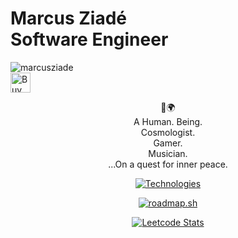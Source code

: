 # Marcus Ziadé<br>Software Engineer

<p align="left"> 
    <img src="https://komarev.com/ghpvc/?username=marcusziade&label=Profile%20views&color=0e75b6&style=flat" alt="marcusziade" /> <br>
    <a href='https://ko-fi.com/A0A6EOA7C' target='_blank'><img height='32' style='border:0px;height:32px;' src='https://cdn.ko-fi.com/cdn/kofi2.png?v=3' border='0' alt='Buy Me a Coffee at ko-fi.com' /></a>
</p>
<div style="text-align:center;">
    <p align="center">
    📍🌍<br>
    A Human. Being.<br>
    Cosmologist.<br>
    Gamer.<br>
    Musician.<br>
    ...On a quest for inner peace.
    </p>
    
<p align="center">
<a href="https://github.com/marcusziade?tab=repositories" align="center"><img src="https://github-readme-stats.vercel.app/api/top-langs/?username=marcusziade&langs_count=10&title_color=ffffff&text_color=ffffff&icon_color=0891b2&bg_color=1c1917&hide_border=true&locale=en&custom_title=Technologies&hide=css,scss,html,HTTP,Pug,Ruby,Javascript,Dockerfile,Shell,PowerShell" alt="Technologies" /></a>
</a>
</p>

<p align="center">
<a href="https://roadmap.sh"><img src="https://api.roadmap.sh/v1-badge/wide/64746fdcc4ec366ad5b14aea?variant=dark" alt="roadmap.sh"/></a>
</p>

<a href="https://leetcode.com/marcusziade/" target="_blank">
    <p align="center">
        <img src="https://leetcard.jacoblin.cool/marcusziade?show_rank=false" alt="Leetcode Stats"/>
    </p>
</a>

</div>
